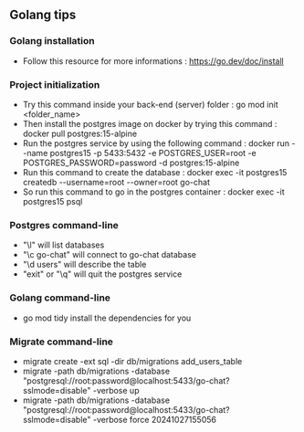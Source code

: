 ## Golang tips

### Golang installation
- Follow this resource for more informations : https://go.dev/doc/install

### Project initialization
- Try this command inside your back-end (server) folder : go mod init <folder_name>
- Then install the postgres image on docker by trying this command : docker pull postgres:15-alpine
- Run the postgres service by using the following command : docker run --name postgres15 -p 5433:5432 -e POSTGRES_USER=root -e POSTGRES_PASSWORD=password -d postgres:15-alpine
- Run this command to create the database : docker exec -it postgres15 createdb --username=root --owner=root go-chat
- So run this command to go in the postgres container : docker exec -it postgres15 psql

### Postgres command-line
- "\l" will list databases
- "\c go-chat" will connect to go-chat database
- "\d users" will describe the table
- "exit" or "\q" will quit the postgres service

### Golang command-line
- go mod tidy install the dependencies for you

### Migrate command-line
- migrate create -ext sql -dir db/migrations add_users_table
- migrate -path db/migrations -database "postgresql://root:password@localhost:5433/go-chat?sslmode=disable" -verbose up
- migrate -path db/migrations -database "postgresql://root:password@localhost:5433/go-chat?sslmode=disable" -verbose force 20241027155056